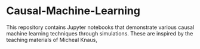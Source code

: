 # Causal-Machine-Learning
This repository contains Jupyter notebooks that demonstrate various causal machine learning techniques through simulations. These are inspired by the teaching materials of Micheal Knaus,
